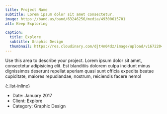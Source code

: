 ```yaml
---
title: Project Name
subtitle: Lorem ipsum dolor sit amet consectetur.
image: https://band.us/band/63246256/media/49300615701
alt: Keep Exploring

caption:
  title: Explore
  subtitle: Graphic Design
  thumbnail: https://res.cloudinary.com/djt4n04dz/image/upload/v1672204854/iqr1sn0nlp2hzblsmwpl.jpg
---
```


Use this area to describe your project. Lorem ipsum dolor sit amet, consectetur adipisicing elit. Est blanditiis dolorem culpa incidunt minus dignissimos deserunt repellat aperiam quasi sunt officia expedita beatae cupiditate, maiores repudiandae, nostrum, reiciendis facere nemo!

{:.list-inline}

- Date: January 2017
- Client: Explore
- Category: Graphic Design
